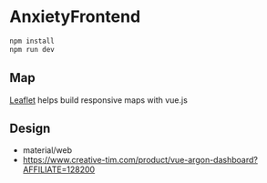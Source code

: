 # AnxietyFrontend

``` bash
npm install
npm run dev
```

## Map

[Leaflet](https://leafletjs.com/reference.html) helps build responsive maps with vue.js

## Design

- material/web
- https://www.creative-tim.com/product/vue-argon-dashboard?AFFILIATE=128200
